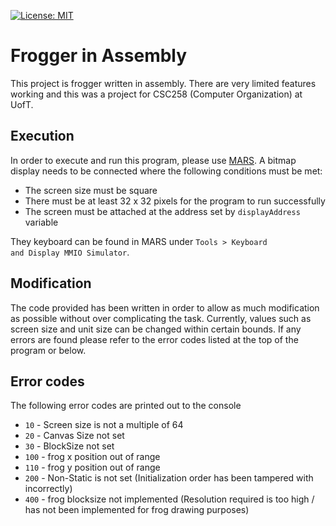 [![License: MIT](https://img.shields.io/badge/License-MIT-yellow.svg)](https://opensource.org/licenses/MIT)

# Frogger in Assembly
 This project is frogger written in assembly. There are very limited features working and this was a project for CSC258 (Computer Organization) at UofT.

## Execution
 In order to execute and run this program, please use [MARS](http://courses.missouristate.edu/kenvollmar/mars/). A bitmap display needs to be connected where the following conditions must be met:
  - The screen size must be square
  - There must be at least 32 x 32 pixels for the program to run successfully
  - The screen must be attached at the address set by <code>displayAddress</code> variable

They keyboard can be found in MARS under <code>Tools > Keyboard and Display MMIO Simulator</code>. 

## Modification
 The code provided has been written in order to allow as much modification as possible without over complicating the task. Currently, values such as screen size and unit size can be changed within certain bounds. If any errors are found please refer to the error codes listed at the top of the program or below.
 
 ## Error codes
 The following error codes are printed out to the console
 - <code>10</code> - Screen size is not a multiple of 64
 - <code>20</code> - Canvas Size not set
 - <code>30</code> - BlockSize not set
 - <code>100</code> - frog x position out of range
 - <code>110</code> - frog y position out of range
 - <code>200</code> - Non-Static is not set (Initialization order has been tampered with incorrectly)
 - <code>400</code> - frog blocksize not implemented (Resolution required is too high / has not been implemented for frog drawing purposes)

